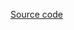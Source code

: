 <!-- INJECT:"ZoomableChart" -->

[Source code](https://github.com/uber/react-vis/blob/master/examples/zoomable-chart/zoomable-chart-example.js)
